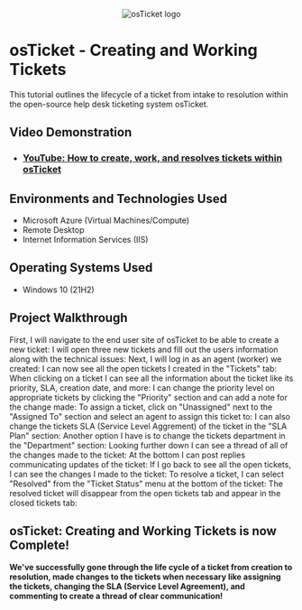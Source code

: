 <p align="center">
<img src="https://i.imgur.com/Clzj7Xs.png" alt="osTicket logo"/>
</p>

<h1>osTicket - Creating and Working Tickets</h1>
This tutorial outlines the lifecycle of a ticket from intake to resolution within the open-source help desk ticketing system osTicket.<br />


<h2>Video Demonstration</h2>

- ### [YouTube: How to create, work, and resolves tickets within osTicket](https://www.youtube.com)

<h2>Environments and Technologies Used</h2>

- Microsoft Azure (Virtual Machines/Compute)
- Remote Desktop
- Internet Information Services (IIS)

<h2>Operating Systems Used </h2>

- Windows 10</b> (21H2)

<h2>Project Walkthrough</h2>

First, I will navigate to the end user site of osTicket to be able to create a new ticket:
I will open three new tickets and fill out the users information along with the technical issues:
Next, I will log in as an agent (worker) we created:
I can now see all the open tickets I created in the "Tickets" tab:
When clicking on a ticket I can see all the information about the ticket like its priority, SLA, creation date, and more:
I can change the priority level on appropriate tickets by clicking the "Priority" section and can add a note for the change made:
To assign a ticket, click on "Unassigned" next to the "Assigned To" section and select an agent to assign this ticket to:
I can also change the tickets SLA (Service Level Aggrement) of the ticket in the "SLA Plan" section:
Another option I have is to change the tickets department in the "Department" section:
Looking further down I can see a thread of all of the changes made to the ticket:
At the bottom I can post replies communicating updates of the ticket:
If I go back to see all the open tickets, I can see the changes I made to the ticket:
To resolve a ticket, I can select "Resolved" from the "Ticket Status" menu at the bottom of the ticket:
The resolved ticket will disappear from the open tickets tab and appear in the closed tickets tab:

<h2>osTicket: Creating and Working Tickets is now Complete!</h2>

<b> We've successfully gone through the life cycle of a ticket from creation to resolution, made changes to the tickets when necessary like assigning the tickets, changing the SLA (Service Level Agreement), and commenting to create a thread of clear communication! </b>
